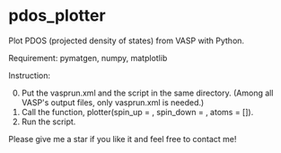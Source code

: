 # pdos_plotter
Plot PDOS (projected density of states) from VASP with Python.

Requirement: pymatgen, numpy, matplotlib

Instruction:

0. Put the vasprun.xml and the script in the same directory. (Among all VASP's output files, only vasprun.xml is needed.)
1. Call the function, plotter(spin_up = , spin_down = , atoms = []).
2. Run the script.

Please give me a star if you like it and feel free to contact me!
